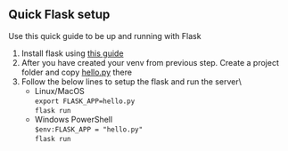 ## Quick Flask setup
Use this quick guide to be up and running with Flask
1. Install flask using [this guide](https://flask.palletsprojects.com/en/1.0.x/installation/#installation)
2. After you have created your venv from previous step. Create a project folder and copy [hello.py](hello.py) there
3. Follow the below lines to setup the flask and run the server\
    - Linux/MacOS\
    `export FLASK_APP=hello.py`\
    `flask run`
    - Windows PowerShell\
    `$env:FLASK_APP = "hello.py"`\
    `flask run`
